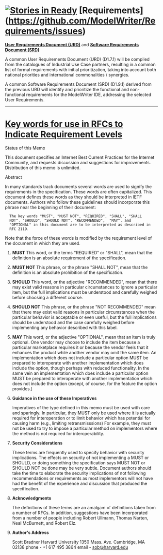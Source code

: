 [![Stories in Ready](https://badge.waffle.io/ModelWriter/Requirements.png?label=ready&title=Ready)](https://waffle.io/ModelWriter/Requirements)
[Requirements] (https://github.com/ModelWriter/Requirements/issues)
==========

[**User Requirements Document (URD)**](https://github.com/ModelWriter/Requirements/issues?q=is%3Aopen+is%3Aissue+label%3A%22User+Requirements+Document+%28URD%29%22) and [**Software Requirements Document (SRD)**](https://github.com/ModelWriter/Requirements/issues?q=is%3Aopen+is%3Aissue+label%3A%22Software+Requirements+Document+%28SRD%29%22)

A common User Requirements Document (URD) (D1.7.1) will be compiled from the catalogues of Industrial Use Case partners, resulting in a common list of formal requirements with initial prioritization, taking into account both national priorities and international commonalities / synergies.

A common Software Requirements Document (SRD) (D1.9.1) derived from the previous URD will identify and prioritize the functional and non-functional requirements for the ModelWriter IDE, addressing the selected User Requirements.

---
[Key words for use in RFCs to Indicate Requirement Levels](http://tools.ietf.org/html/rfc2119)
==========

Status of this Memo

   This document specifies an Internet Best Current Practices for the
   Internet Community, and requests discussion and suggestions for
   improvements.  Distribution of this memo is unlimited.

Abstract

   In many standards track documents several words are used to signify
   the requirements in the specification.  These words are often
   capitalized.  This document defines these words as they should be
   interpreted in IETF documents.  Authors who follow these guidelines
   should incorporate this phrase near the beginning of their document:

      The key words "MUST", "MUST NOT", "REQUIRED", "SHALL", "SHALL
      NOT", "SHOULD", "SHOULD NOT", "RECOMMENDED",  "MAY", and
      "OPTIONAL" in this document are to be interpreted as described in
      RFC 2119.

   Note that the force of these words is modified by the requirement
   level of the document in which they are used.

1. **MUST**   This word, or the terms "REQUIRED" or "SHALL", mean that the
   definition is an absolute requirement of the specification.

2. **MUST NOT**   This phrase, or the phrase "SHALL NOT", mean that the
   definition is an absolute prohibition of the specification.

3. **SHOULD**   This word, or the adjective "RECOMMENDED", mean that there
   may exist valid reasons in particular circumstances to ignore a
   particular item, but the full implications must be understood and
   carefully weighed before choosing a different course.

4. **SHOULD NOT**   This phrase, or the phrase "NOT RECOMMENDED" mean that
   there may exist valid reasons in particular circumstances when the
   particular behavior is acceptable or even useful, but the full
   implications should be understood and the case carefully weighed
   before implementing any behavior described with this label.

5. **MAY**   This word, or the adjective "OPTIONAL", mean that an item is
   truly optional.  One vendor may choose to include the item because a
   particular marketplace requires it or because the vendor feels that
   it enhances the product while another vendor may omit the same item.
   An implementation which does not include a particular option MUST be
   prepared to interoperate with another implementation which does
   include the option, though perhaps with reduced functionality. In the
   same vein an implementation which does include a particular option
   MUST be prepared to interoperate with another implementation which
   does not include the option (except, of course, for the feature the
   option provides.)

6. **Guidance in the use of these Imperatives**

   Imperatives of the type defined in this memo must be used with care
   and sparingly.  In particular, they MUST only be used where it is
   actually required for interoperation or to limit behavior which has
   potential for causing harm (e.g., limiting retransmisssions)  For
   example, they must not be used to try to impose a particular method
   on implementors where the method is not required for
   interoperability.

7. **Security Considerations**

   These terms are frequently used to specify behavior with security
   implications.  The effects on security of not implementing a MUST or
   SHOULD, or doing something the specification says MUST NOT or SHOULD
   NOT be done may be very subtle. Document authors should take the time
   to elaborate the security implications of not following
   recommendations or requirements as most implementors will not have
   had the benefit of the experience and discussion that produced the
   specification.

8. **Acknowledgments**

   The definitions of these terms are an amalgam of definitions taken
   from a number of RFCs.  In addition, suggestions have been
   incorporated from a number of people including Robert Ullmann, Thomas
   Narten, Neal McBurnett, and Robert Elz.

9. **Author's Address**

      Scott Bradner
      Harvard University
      1350 Mass. Ave.
      Cambridge, MA 02138
      phone - +1 617 495 3864
      email - sob@harvard.edu
